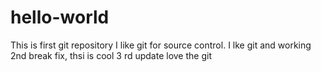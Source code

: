 # hello-world
This is first git repository
I like git for source control.
I lke git and working 2nd break fix, thsi is cool
3 rd update love the git
